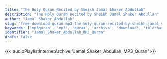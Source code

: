 ```yaml
---
title: "The Holy Quran Recited by Sheikh Jamal Shaker Abdullah"
description: "The Holy Quran Recited by Sheikh Jamal Shaker Abdullah"
author: "Jamal Shaker Abdullah"
slug: "free-download-quran-mp3-the-holy-quran-recited-by-sheikh-jamal-shaker-abdullah"
keywords: ['mp3quran', 'mp3', 'quran', 'archive', 'download', 'télécharger', 'coran', 'islam', 'Jamal', 'Shaker', 'Abdullah', 'jamel', 'chaker', 'abdallah', 'chakir', 'abd', 'allah', 'shakir', 'جمال', 'شاكر', 'عبد', 'الله', 'قرآن', 'مصحف', 'مرتل', 'مجود', 'القرآن', 'الكريم', 'المصحف', 'المرتل', 'المجود', 'إسلام', 'تحميل']
identifier: "Jamal_Shaker_Abdullah_MP3_Quran"
draft: false
---
```


{{< audioPlaylistInternetArchive "Jamal_Shaker_Abdullah_MP3_Quran">}}
